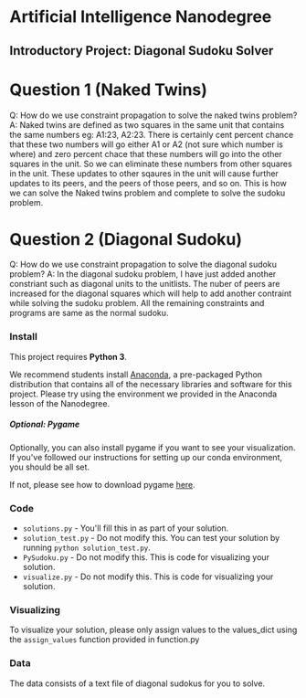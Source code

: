 # Artificial Intelligence Nanodegree
## Introductory Project: Diagonal Sudoku Solver

# Question 1 (Naked Twins)
Q: How do we use constraint propagation to solve the naked twins problem?
A: Naked twins are defined as two squares in the same unit that contains the same numbers eg: A1:23, A2:23. There is certainly cent percent chance that these two numbers will go either A1 or A2 (not sure which number is where) and zero percent chace that these numbers will go into the other squares in the unit. So we can eliminate these numbers from other squares in the unit. These updates to other sqaures in the unit will cause further updates to its peers, and the peers of those peers, and so on. This is how we can solve the Naked twins problem and complete to solve the sudoku problem.
 
# Question 2 (Diagonal Sudoku)
Q: How do we use constraint propagation to solve the diagonal sudoku problem?
A: In the diagonal sudoku problem, I have just added another constriant such as diagonal units to the unitlists. The nuber of peers are increased for the diagonal squares which will help to add another contraint while solving the sudoku problem. All the remaining constraints and programs are same as the normal sudoku.
### Install

This project requires **Python 3**.

We recommend students install [Anaconda](https://www.continuum.io/downloads), a pre-packaged Python distribution that contains all of the necessary libraries and software for this project. 
Please try using the environment we provided in the Anaconda lesson of the Nanodegree.

##### Optional: Pygame

Optionally, you can also install pygame if you want to see your visualization. If you've followed our instructions for setting up our conda environment, you should be all set.

If not, please see how to download pygame [here](http://www.pygame.org/download.shtml).

### Code

* `solutions.py` - You'll fill this in as part of your solution.
* `solution_test.py` - Do not modify this. You can test your solution by running `python solution_test.py`.
* `PySudoku.py` - Do not modify this. This is code for visualizing your solution.
* `visualize.py` - Do not modify this. This is code for visualizing your solution.

### Visualizing

To visualize your solution, please only assign values to the values_dict using the ```assign_values``` function provided in function.py

### Data

The data consists of a text file of diagonal sudokus for you to solve.
